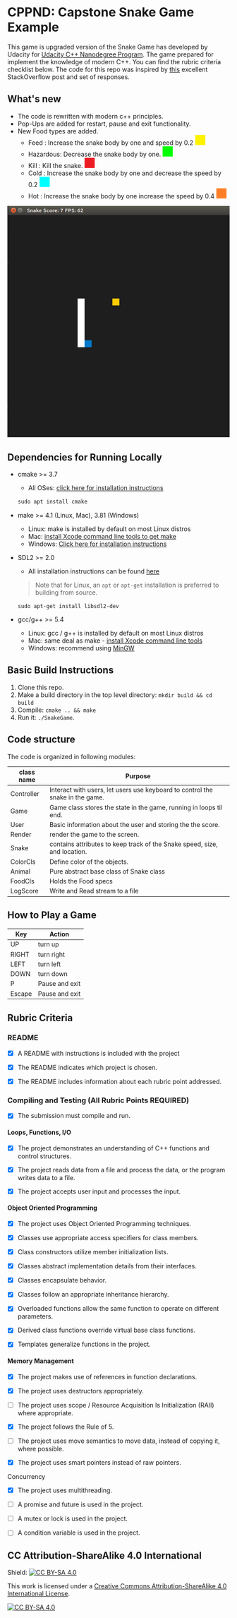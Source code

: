 # CPPND: Capstone Snake Game Example

This game is upgraded version of the Snake Game has developed by Udacity for [Udacity C++ Nanodegree Program](https://www.udacity.com/course/c-plus-plus-nanodegree--nd213). The game prepared for implement the knowledge of modern C++. You can find the rubric criteria checklist below. The code for this repo was inspired by [this](https://codereview.stackexchange.com/questions/212296/snake-game-in-c-with-sdl) excellent StackOverflow post and set of responses.

## What's new
* The code is rewritten with modern c++ principles.
* Pop-Ups are added for restart, pause and exit functionality.
* New Food types are added.
  * Feed     : Increase the snake body by one and speed by 0.2 <img src="images/Feed.png"/>
  * Hazardous: Decrease the snake body by one. <img src="images/Hazard.png"/>
  * Kill     : Kill the snake. <img src="images/Kill.png"/>
  * Cold     : Increase the snake body by one and decrease the speed by 0.2 <img src="images/Cold.png"/>
  * Hot      : Increase the snake body by one increase the speed by 0.4 <img src="images/Hot.png"/>


<img src="images/snake_game.gif"/>

## Dependencies for Running Locally
* cmake >= 3.7
  * All OSes: [click here for installation instructions](https://cmake.org/install/)
  
  ```for linux
  sudo apt install cmake
  ```
  
* make >= 4.1 (Linux, Mac), 3.81 (Windows)
  * Linux: make is installed by default on most Linux distros
  * Mac: [install Xcode command line tools to get make](https://developer.apple.com/xcode/features/)
  * Windows: [Click here for installation instructions](http://gnuwin32.sourceforge.net/packages/make.htm)
* SDL2 >= 2.0
  * All installation instructions can be found [here](https://wiki.libsdl.org/Installation)
  >Note that for Linux, an `apt` or `apt-get` installation is preferred to building from source.

  ```
  sudo apt-get install libsdl2-dev
  ```

* gcc/g++ >= 5.4
  * Linux: gcc / g++ is installed by default on most Linux distros
  * Mac: same deal as make - [install Xcode command line tools](https://developer.apple.com/xcode/features/)
  * Windows: recommend using [MinGW](http://www.mingw.org/)

## Basic Build Instructions

1. Clone this repo.
2. Make a build directory in the top level directory: `mkdir build && cd build`
3. Compile: `cmake .. && make`
4. Run it: `./SnakeGame`.


## Code structure

The code is organized in following modules:


| class name | Purpose  |
|------------|----------|
| Controller | Interact with users, let users use keyboard to control the snake in the game. |
| Game       | Game class stores the state in the game, running in loops til end. |
| User       | Basic information about the user and storing the the score. |
| Render     | render the game to the screen. |
| Snake      | contains attributes to keep track of the Snake speed, size, and location. |
| ColorCls   | Define color of the objects.  |
| Animal     | Pure abstract base class of Snake class   |
| FoodCls    | Holds the Food specs    |
| LogScore   | Write and Read stream to a file  |


## How to Play a Game

| Key | Action |
| --- | --- |
| UP | turn up |
| RIGHT | turn right |
| LEFT  | turn left |
| DOWN | turn down  |
| P | Pause and exit|
| Escape | Pause and exit|

## Rubric Criteria 
###  README
- [x] A README with instructions is included with the project

- [x] The README indicates which project is chosen.

- [x] The README includes information about each rubric point addressed.


### Compiling and Testing (All Rubric Points REQUIRED)

- [x] The submission must compile and run.

#### Loops, Functions, I/O

- [x] The project demonstrates an understanding of C++ functions and control structures.

- [x] The project reads data from a file and process the data, or the program writes data to a file. 

- [x] The project accepts user input and processes the input.

#### Object Oriented Programming

- [x] The project uses Object Oriented Programming techniques.

- [x] Classes use appropriate access specifiers for class members.

- [x] Class constructors utilize member initialization lists.

- [x] Classes abstract implementation details from their interfaces.

- [x] Classes encapsulate behavior.

- [x] Classes follow an appropriate inheritance hierarchy.

- [x] Overloaded functions allow the same function to operate on different parameters.

- [x] Derived class functions override virtual base class functions.

- [x] Templates generalize functions in the project.

#### Memory Management

- [x] The project makes use of references in function declarations.

- [x] The project uses destructors appropriately.

- [ ] The project uses scope / Resource Acquisition Is Initialization (RAII) where appropriate.

- [x] The project follows the Rule of 5.

- [ ] The project uses move semantics to move data, instead of copying it, where possible.

- [x] The project uses smart pointers instead of raw pointers.

Concurrency

- [x] The project uses multithreading. 

- [ ] A promise and future is used in the project.

- [ ] A mutex or lock is used in the project. 

- [ ] A condition variable is used in the project.


## CC Attribution-ShareAlike 4.0 International


Shield: [![CC BY-SA 4.0][cc-by-sa-shield]][cc-by-sa]

This work is licensed under a
[Creative Commons Attribution-ShareAlike 4.0 International License][cc-by-sa].

[![CC BY-SA 4.0][cc-by-sa-image]][cc-by-sa]

[cc-by-sa]: http://creativecommons.org/licenses/by-sa/4.0/
[cc-by-sa-image]: https://licensebuttons.net/l/by-sa/4.0/88x31.png
[cc-by-sa-shield]: https://img.shields.io/badge/License-CC%20BY--SA%204.0-lightgrey.svg
